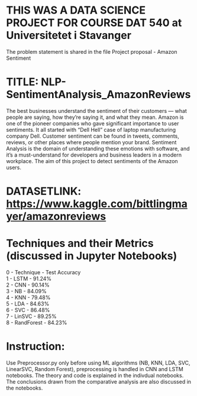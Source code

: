 # THIS WAS A DATA SCIENCE PROJECT FOR COURSE DAT 540 at Universitetet i Stavanger
The problem statement is shared in the file Project proposal - Amazon Sentiment

# TITLE: NLP-SentimentAnalysis_AmazonReviews
The best businesses understand the sentiment of their customers — what people are saying, how they’re saying it, and what they mean. Amazon is one of the pioneer companies who gave significant importance to user sentiments. It all started with “Dell Hell” case of laptop manufacturing company Dell. Customer sentiment can be found in tweets, comments, reviews, or other places where people mention your brand. Sentiment Analysis is the domain of understanding these emotions with software, and it’s a must-understand for developers and business leaders in a modern workplace. The aim of this project to detect sentiments of the Amazon users. 

# DATASETLINK:                                                                                                                    https://www.kaggle.com/bittlingmayer/amazonreviews

# Techniques and their Metrics (discussed in Jupyter Notebooks)
0 - Technique   -  Test Accuracy                                                                                                                                                     
1 - LSTM        -  91.24%                                                                                                                                                            
2 - CNN         -  90.14%                                                                                                                                                                     
3 - NB          -  84.09%                                                                                                                                                            
4 - KNN         -  79.48%                                                                                                                                                                  
5 - LDA         -  84.63%                                                                                                                                                            
6 - SVC         -  86.48%                                                                                                                                                            
7 - LinSVC      -  89.25%                                                                                                                                                            
8 - RandForest  -  84.23%                                                                                                                                                            
# Instruction: 

Use Preprocessor.py only before using ML algorithms (NB, KNN, LDA, SVC, LinearSVC, Random Forest), preprocessing is handled in CNN and LSTM notebooks. The theory and code is explained in the indivdual notebooks. The conclusions drawn from the comparative analysis are also discussed in the notebooks.   
